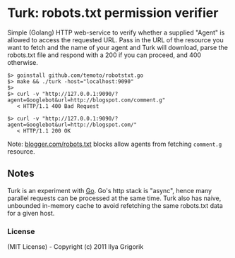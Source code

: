 # Turk: robots.txt permission verifier

Simple (Golang) HTTP web-service to verify whether a supplied "Agent" is allowed to access the requested URL. Pass in the URL of the resource you want to fetch and the name of your agent and Turk will download, parse the robots.txt file and respond with a 200 if you can proceed, and 400 otherwise.

```
$> goinstall github.com/temoto/robotstxt.go
$> make && ./turk -host="localhost:9090"
$>
$> curl -v "http://127.0.0.1:9090/?agent=Googlebot&url=http://blogspot.com/comment.g"
   < HTTP/1.1 400 Bad Request

$> curl -v "http://127.0.0.1:9090/?agent=Googlebot&url=http://blogspot.com/"
   < HTTP/1.1 200 OK
```

Note: [blogger.com/robots.txt](http://blogger.com/robots.txt) blocks allow agents from fetching `comment.g` resource.

## Notes

Turk is an experiment with [Go](golang.org). Go's http stack is "async", hence many parallel requests can be processed at the same time. Turk also has naive, unbounded in-memory cache to avoid refetching the same robots.txt data for a given host.

### License

(MIT License) - Copyright (c) 2011 Ilya Grigorik